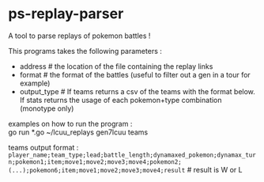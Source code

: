 # ps-replay-parser
A tool to parse replays of pokemon battles !

This programs takes the following parameters : 
 * address # the location of the file containing the replay links
 * format # the format of the battles (useful to filter out a gen in a tour for example)
 * output_type # If teams returns a csv of the teams with the format below. If stats returns the usage of each pokemon+type combination (monotype only)

examples on how to run the program : <br>
go run *.go ~/lcuu_replays gen7lcuu teams

teams output format : <br>
`player_name;team_type;lead;battle_length;dynamaxed_pokemon;dynamax_turn;pokemon1;item;move1;move2;move3;move4;pokemon2;(...);pokemon6;item;move1;move2;move3;move4;result` # result is W or L
